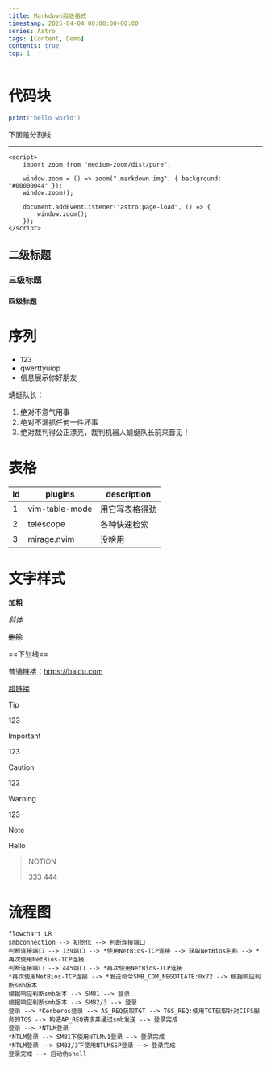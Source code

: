 ```yaml
---
title: Markdown高级格式
timestamp: 2025-04-04 00:00:00+00:00
series: Astro
tags: [Content, Demo]
contents: true
top: 1
---
```


# 代码块

```lua
print('hello world')
```

下面是分割线

---

```astro
<script>
	import zoom from "medium-zoom/dist/pure";

	window.zoom = () => zoom(".markdown img", { background: "#00000044" });
	window.zoom();

	document.addEventListener("astro:page-load", () => {
		window.zoom();
	});
</script>

```

## 二级标题

### 三级标题

#### 四级标题

# 序列

- 123
- qwerttyuiop
- 信息展示你好朋友

蜻蜓队长：
1. 绝对不意气用事
2. 绝对不漏抓任何一件坏事
3. 绝对裁判得公正漂亮，裁判机器人蜻蜓队长前来晋见！

# 表格
| id | plugins        | description    |
|----|----------------|----------------|
| 1  | vim-table-mode | 用它写表格得劲 |
| 2  | telescope      | 各种快速检索   |
| 3  | mirage.nvim    | 没啥用         |


# 文字样式

**加粗**

*斜体*

~~删除~~

==下划线==

普通链接：https://baidu.com

[超链接](https://baidu.com)


> [!TIP]
> 
> 123

> [!IMPORTANT]
> 
> 123

> [!CAUTION]
> 
> 123

> [!WARNING]
> 
> 123

> [!NOTE]
> Hello

> NOTION
> 
> 333
> 444

# 流程图

```mermaid
flowchart LR
smbconnection --> 初始化 --> 判断连接端口
判断连接端口 --> 139端口 --> *使用NetBios-TCP连接 --> 获取NetBios名称 --> *再次使用NetBios-TCP连接 
判断连接端口 --> 445端口 --> *再次使用NetBios-TCP连接 
*再次使用NetBios-TCP连接 --> *发送命令SMB_COM_NEGOTIATE:0x72 --> 根据响应判断smb版本
根据响应判断smb版本 --> SMB1 --> 登录
根据响应判断smb版本 --> SMB2/3 --> 登录
登录 --> *Kerberos登录 --> AS_REQ获取TGT --> TGS_REQ:使用TGT获取针对CIFS服务的TGS --> 构造AP_REQ请求并通过smb发送 --> 登录完成
登录 --> *NTLM登录
*NTLM登录 --> SMB1下使用NTLMv1登录 --> 登录完成
*NTLM登录 --> SMB2/3下使用NTLMSSP登录 --> 登录完成
登录完成 --> 启动伪shell
```



